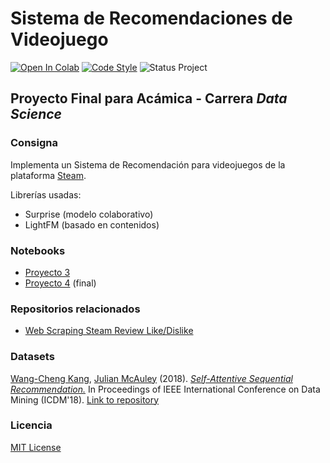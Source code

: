 # Sistema de Recomendaciones de Videojuego
[![Open In Colab](https://colab.research.google.com/assets/colab-badge.svg)](https://colab.research.google.com/github/bruino/recommender-system-games/blob/master/sist_recomendaci%C3%B3n_de_videojuegos__proyecto_4.ipynb)
[![Code Style](https://img.shields.io/badge/code%20style-black-000000.svg)](https://github.com/psf/black)
![Status Project](https://img.shields.io/static/v1?label=status&message=under%20review&color=orange)

## Proyecto Final para Acámica - Carrera *Data Science*

### Consigna
Implementa un Sistema de Recomendación para videojuegos de la plataforma [Steam](https://store.steampowered.com/).

Librerías usadas:
- Surprise (modelo colaborativo)
- LightFM (basado en contenidos)

### Notebooks
- [Proyecto 3](sist_recomendación_de_videojuegos__proyecto_3.ipynb)
- [Proyecto 4](sist_recomendación_de_videojuegos__proyecto_4.ipynb) (final)

### Repositorios relacionados
- [Web Scraping Steam Review Like/Dislike](https://github.com/bruino/scraping-reviews-steam)


### Datasets
[Wang-Cheng Kang](http://kwc-oliver.com), [Julian McAuley](http://cseweb.ucsd.edu/~jmcauley/) (2018). *[Self-Attentive Sequential Recommendation.](https://cseweb.ucsd.edu/~jmcauley/pdfs/icdm18.pdf)* In Proceedings of IEEE International Conference on Data Mining (ICDM'18). [Link to repository](https://github.com/kang205/SASRec)

### Licencia
[MIT License](LICENCE)
